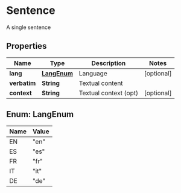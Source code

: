 

# Sentence

A single sentence
## Properties

Name | Type | Description | Notes
------------ | ------------- | ------------- | -------------
**lang** | [**LangEnum**](#LangEnum) | Language |  [optional]
**verbatim** | **String** | Textual content | 
**context** | **String** | Textual context (opt) |  [optional]



## Enum: LangEnum

Name | Value
---- | -----
EN | &quot;en&quot;
ES | &quot;es&quot;
FR | &quot;fr&quot;
IT | &quot;it&quot;
DE | &quot;de&quot;



